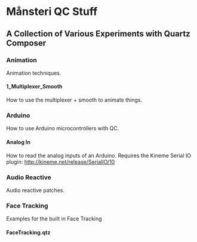 # Månsteri QC Stuff
## A Collection of Various Experiments with Quartz Composer

### Animation

Animation techniques.

#### 1_Multiplexer_Smooth

How to use the multiplexer + smooth to animate things.

### Arduino

How to use Arduino microcontrollers with QC.

#### Analog In

How to read the analog inputs of an Arduino. Requires the Kineme Serial IO plugin: http://kineme.net/release/SerialIO/10

### Audio Reactive

Audio reactive patches.

### Face Tracking

Examples for the built in Face Tracking

#### FaceTracking.qtz

